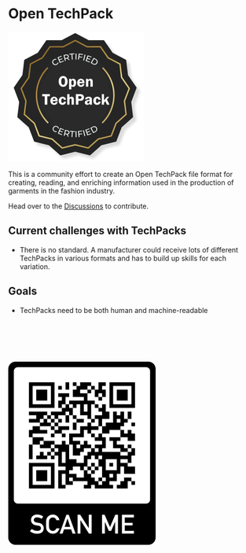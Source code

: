 # Open TechPack

![<img src="./OpenTechPack.png" width="50px" />](/OpenTechPack.png)

This is a community effort to create an Open TechPack file format for creating, reading, and enriching information used in the production of garments in the fashion industry.

Head over to the [Discussions](https://github.com/coatsdigital/opentechpack/discussions) to contribute.

## Current challenges with TechPacks
- There is no standard. A manufacturer could receive lots of different TechPacks in various formats and has to build up skills for each variation.

## Goals
- TechPacks need to be both human and machine-readable



<br/>
<br/>
<br/>
<br/>

![<img src="./qr-code.png" width="30px" />](/qr-code.png)
